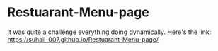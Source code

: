 # Restuarant-Menu-page 
It was quite a challenge everything doing dynamically.
Here's the link: https://suhail-007.github.io/Restuarant-Menu-page/
